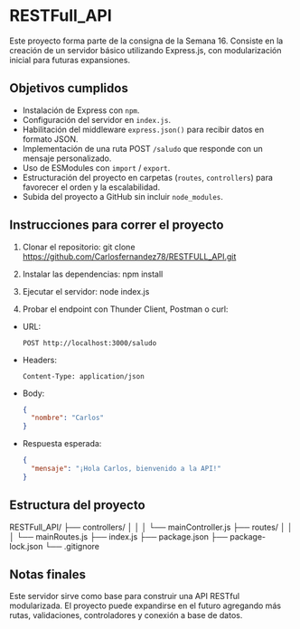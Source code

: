 # RESTFull_API

Este proyecto forma parte de la consigna de la Semana 16. Consiste en la creación de un servidor básico utilizando Express.js, con modularización inicial para futuras expansiones.

## Objetivos cumplidos

- Instalación de Express con `npm`.
- Configuración del servidor en `index.js`.
- Habilitación del middleware `express.json()` para recibir datos en formato JSON.
- Implementación de una ruta POST `/saludo` que responde con un mensaje personalizado.
- Uso de ESModules con `import` / `export`.
- Estructuración del proyecto en carpetas (`routes`, `controllers`) para favorecer el orden y la escalabilidad.
- Subida del proyecto a GitHub sin incluir `node_modules`.

## Instrucciones para correr el proyecto

1. Clonar el repositorio:
git clone https://github.com/Carlosfernandez78/RESTFULL_API.git

2. Instalar las dependencias:
npm install

3. Ejecutar el servidor:
node index.js

4. Probar el endpoint con Thunder Client, Postman o curl:

- URL:
  ```
  POST http://localhost:3000/saludo
  ```
- Headers:
  ```
  Content-Type: application/json
  ```
- Body:
  ```json
  {
    "nombre": "Carlos"
  }
  ```
- Respuesta esperada:
  ```json
  {
    "mensaje": "¡Hola Carlos, bienvenido a la API!"
  }
  ```

## Estructura del proyecto

RESTFull_API/
├── controllers/ 
│      │
│      └── mainController.js 
├── routes/ 
│      │
│      └── mainRoutes.js 
├── index.js 
├── package.json
├── package-lock.json
└── .gitignore

## Notas finales

Este servidor sirve como base para construir una API RESTful modularizada. El proyecto puede expandirse en el futuro agregando más rutas, validaciones, controladores y conexión a base de datos.

